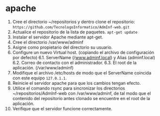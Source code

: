 # apache

1. Cree el directorio ~/repositorios y dentro clone el
repositorio: `https://github.com/TecnologoInformatico/AdmInf-web.git`
2. Actualice el repositorio de la lista de paquetes.
    `apt-get update`
3. Instalar el servidor Apache mediante apt-get.
4. Cree el directorio /var/www/adminf
5. Asigne como propietario del directorio su usuario.
6. Configure un nuevo Virtual host. (copiando el archivo de configuración por defecto)
  6.1. ServerName (/www.adminf.local) y Alias (adminf.local)
  6.2. Correo de contacto con el administrador.
  6.3. El root de la aplicación. (/var/www/adminf)
7. Modifique el archivo /etc/hosts de modo que el ServerName coincida con este equipo `127.0.1.1`.
8. Reinicie el servidor apache para que los cambios tengan efecto.
9. Utilice el comando rsync para sincronizar los directorios ~/repositorios/AdmInf-web con /var/www/adminf, de tal modo que el contenido del repositorio antes clonado se encuentre en el root de la aplicación.
10. Verifique que el servidor funcione correctamente.
